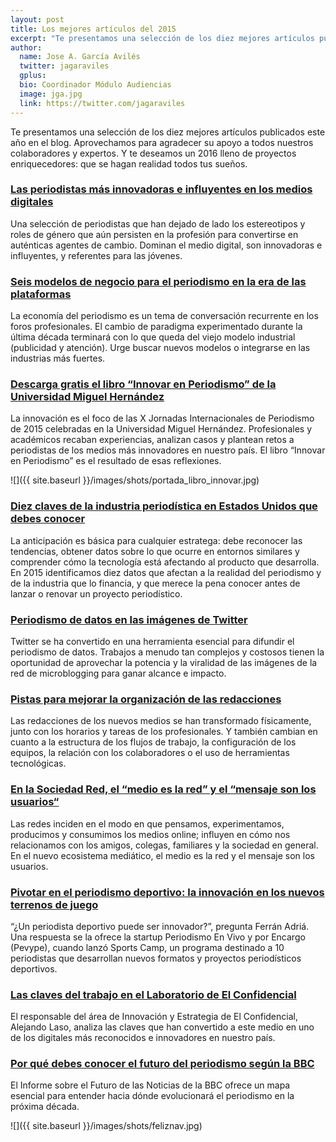 ```yaml
---
layout: post
title: Los mejores artículos del 2015
excerpt: "Te presentamos una selección de los diez mejores artículos publicados este año en el blog. Aprovechamos para agradecer su apoyo a todos nuestros colaboradores y expertos. Y te deseamos un 2016 lleno de proyectos enriquecedores: que se hagan realidad todos tus sueños."
author:
  name: Jose A. García Avilés
  twitter: jagaraviles
  gplus:  
  bio: Coordinador Módulo Audiencias
  image: jga.jpg
  link: https://twitter.com/jagaraviles
---
```

Te presentamos una selección de los diez mejores artículos publicados este año en el blog. Aprovechamos para agradecer su apoyo a todos nuestros colaboradores y expertos. Y te deseamos un 2016 lleno de proyectos enriquecedores: que se hagan realidad todos tus sueños. 

### [**Las periodistas más innovadoras e influyentes en los medios digitales**](http://mip.umh.es/blog/2015/11/15/periodistas-innovadoras-influyentes/)

Una selección de periodistas que han dejado de lado los estereotipos y roles de género que aún persisten en la profesión para convertirse en auténticas agentes de cambio. Dominan el medio digital, son innovadoras e influyentes, y referentes para las jóvenes.  

### [**Seis modelos de negocio para el periodismo en la era de las plataformas**](http://mip.umh.es/blog/2015/10/12/seis-modelos-negocio-periodismo-plataformas/)

La economía del periodismo es un tema de conversación recurrente en los foros profesionales. El cambio de paradigma experimentado durante la última década terminará con lo que queda del viejo modelo industrial (publicidad y atención). Urge buscar nuevos modelos o integrarse en las industrias más fuertes. 

### [**Descarga gratis el libro “Innovar en Periodismo” de la Universidad Miguel Hernández**](http://mip.umh.es/blog/2015/11/23/innovacion-libro-jornadas-periodismo/)

La innovación es el foco de las X Jornadas Internacionales de Periodismo de 2015 celebradas en la Universidad Miguel Hernández. Profesionales y académicos recaban experiencias, analizan casos y plantean retos a periodistas de los medios más innovadores en nuestro país. El libro “Innovar en Periodismo” es el resultado de esas reflexiones.

![]({{ site.baseurl }}/images/shots/portada_libro_innovar.jpg)

### [**Diez claves de la industria periodística en Estados Unidos que debes conocer**](http://mip.umh.es/blog/2015/05/11/diez-datos-industria-periodismo/)

La anticipación es básica para cualquier estratega: debe reconocer las tendencias, obtener datos sobre lo que ocurre en entornos similares y comprender cómo la tecnología está afectando al producto que desarrolla. En 2015 identificamos diez datos que afectan a la realidad del periodismo y de la industria que lo financia, y que merece la pena conocer antes de lanzar o renovar un proyecto periodístico.

### [**Periodismo de datos en las imágenes de Twitter**](http://mip.umh.es/blog/2015/12/08/periodismo-datos-images-twitter/)

Twitter se ha convertido en una herramienta esencial para difundir el periodismo de datos. Trabajos a menudo tan complejos y costosos tienen la oportunidad de aprovechar la potencia y la viralidad de las imágenes de la red de microblogging para ganar alcance e impacto. 

### [**Pistas para mejorar la organización de las redacciones**](http://mip.umh.es/blog/2015/11/08/pistas-mejorar-organizacion-redacciones/)

Las redacciones de los nuevos medios se han transformado físicamente, junto con los horarios y tareas de los profesionales. Y también  cambian en cuanto a la estructura de los flujos de trabajo, la configuración de los equipos, la relación con los colaboradores o el uso de herramientas tecnológicas.

### [**En la Sociedad Red, el “medio es la red” y el “mensaje son los usuarios“**](http://mip.umh.es/blog/2015/04/24/comunicar-sociedad-red/)

Las redes inciden en el modo en que pensamos, experimentamos, producimos y consumimos los medios online; influyen en cómo nos relacionamos con los amigos, colegas, familiares y la sociedad en general. En el nuevo ecosistema mediático, el medio es la red y el mensaje son los usuarios.

### [**Pivotar en el periodismo deportivo: la innovación en los nuevos terrenos de juego**](http://mip.umh.es/blog/2015/03/05/innovacion-periodismo-deportivo/)

“¿Un periodista deportivo puede ser innovador?”, pregunta Ferrán Adriá. Una respuesta se la ofrece la startup Periodismo En Vivo y por Encargo (Pevype), cuando lanzó Sports Camp, un programa destinado a 10 periodistas que desarrollan nuevos formatos y proyectos periodísticos deportivos.

### [**Las claves del trabajo en el Laboratorio de El Confidencial**](http://mip.umh.es/blog/2015/11/01/claves-trabajo-el-confindencial-trabajo/)

El responsable del área de Innovación y Estrategia de El Confidencial, Alejando Laso, analiza las claves que han convertido a este medio en uno de los digitales más reconocidos e innovadores en nuestro país. 

### [**Por qué debes conocer el futuro del periodismo según la BBC**](http://mip.umh.es/blog/2015/02/08/futuro-periodismo-bbc/)

El Informe sobre el Futuro de las Noticias de la BBC ofrece un mapa esencial para entender hacia dónde evolucionará el periodismo en la próxima década. 

![]({{ site.baseurl }}/images/shots/feliznav.jpg)

